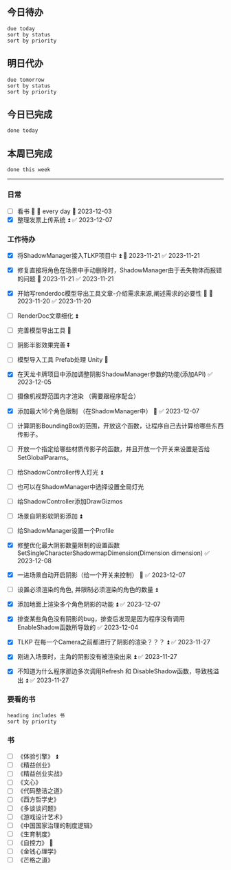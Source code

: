 ## 今日待办
```tasks
due today
sort by status
sort by priority
```

## 明日代办
```tasks
due tomorrow
sort by status
sort by priority
```

## 今日已完成
```tasks
done today
```


## 本周已完成
```tasks
done this week
```


---
### 日常
- [ ] 看书 🔼 🔁 every day 📅 2023-12-03
- [x] 整理发票上传系统 ⏫ ✅ 2023-12-07

### 工作待办
- [x] 将ShadowManager接入TLKP项目中 ⏫ 📅 2023-11-21 ✅ 2023-11-21
- [x] 修复直接将角色在场景中手动删除时，ShadowManager由于丢失物体而报错的问题 📅 2023-11-21 ✅ 2023-11-21
- [x] 开始写renderdoc模型导出工具文章-介绍需求来源,阐述需求的必要性 🔺 📅 2023-11-20 ✅ 2023-11-20
- [ ] RenderDoc文章细化 ⏫ 
- [ ] 完善模型导出工具 🔽 
- [ ] 阴影半影效果完善 ⏬ 
- [ ] 模型导入工具 Prefab处理 Unity 🔼
- [x] 在天龙卡牌项目中添加调整阴影ShadowManager参数的功能(添加API) ✅ 2023-12-05
- [ ] 摄像机视野范围内才渲染 （需要跟程序配合）
- [x] 添加最大16个角色限制 （在ShadowManager中） 🔺 ✅ 2023-12-07
- [ ] 计算阴影BoundingBox的范围，开放这个函数，让程序自己去计算给哪些东西传影子。
- [ ] 开放一个指定给哪些材质传影子的函数，并且开放一个开关来设置是否给SetGlobalParams。
- [ ] 给ShadowController传入灯光 ⏫ 
- [ ] 也可以在ShadowManager中选择设置全局灯光 
- [ ] 给ShadowController添加DrawGizmos
- [ ] 场景自阴影软阴影添加 ⏫ 
- [ ] 给ShadowManager设置一个Profile
- [x] 修整优化最大阴影数量限制的设置函数SetSingleCharacterShadowmapDimension(Dimension dimension) ✅ 2023-12-08
- [x] 一进场景自动开启阴影（给一个开关来控制） 🔺 ✅ 2023-12-07
- [ ] 设置必须渲染的角色, 并限制必须渲染的角色的数量  ⏫ 
- [x] 添加地面上渲染多个角色阴影的功能 ⏫ ✅ 2023-12-07
- [x] 排查某些角色没有阴影的bug，排查后发现是因为程序没有调用EnableShadow函数所导致的 ✅ 2023-12-04
- [x] TLKP 在每一个Camera之前都进行了阴影的渲染？？？ ⏫ ✅ 2023-11-27
- [x] 刚进入场景时，主角的阴影没有被渲染出来 ⏫ ✅ 2023-11-27
- [x] 不知道为什么程序那边多次调用Refresh 和 DisableShadow函数，导致栈溢出 ⏫ ✅ 2023-11-27


### 要看的书
```tasks
heading includes 书
sort by priority
```

### 书
- [ ] 《体验引擎》 ⏫ 
- [ ] 《精益创业》
- [ ] 《精益创业实战》
- [ ] 《文心》
- [ ] 《代码整洁之道》
- [ ] 《西方哲学史》
- [ ] 《多谈谈问题》
- [ ] 《游戏设计艺术》
- [ ] 《中国国家治理的制度逻辑》
- [ ] 《生育制度》
- [ ] 《自控力》 🔼 
- [ ] 《金钱心理学》
- [ ] 《芒格之道》